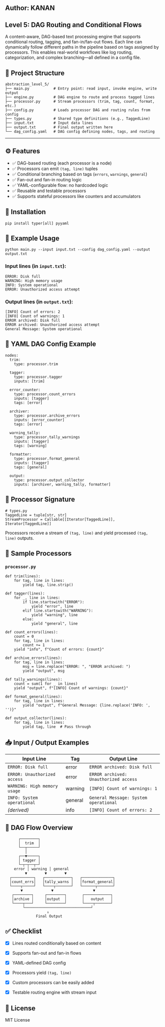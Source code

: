 ## Author: KANAN  
## Level 5: DAG Routing and Conditional Flows

A content-aware, DAG-based text processing engine that supports conditional routing, tagging, and fan-in/fan-out flows. Each line can dynamically follow different paths in the pipeline based on tags assigned by processors. This enables real-world workflows like log routing, categorization, and complex branching—all defined in a config file.



## 📁 Project Structure

```
abstraction_level_5/
├── main.py           # Entry point: read input, invoke engine, write output
├── engine.py         # DAG engine to route and process tagged lines
├── processor.py      # Stream processors (trim, tag, count, format, etc.)
├── config.py         # Loads processor DAG and routing rules from config
├── types.py          # Shared type definitions (e.g., TaggedLine)
├── input.txt         # Input data lines
├── output.txt        # Final output written here
└── dag_config.yaml   # DAG config defining nodes, tags, and routing
```

---

## ⚙️ Features

* ✅ DAG-based routing (each processor is a node)
* ✅ Processors can emit `(tag, line)` tuples
* ✅ Conditional branching based on tags (`errors`, `warnings`, `general`)
* ✅ Fan-out and fan-in routing logic
* ✅ YAML-configurable flow: no hardcoded logic
* ✅ Reusable and testable processors
* ✅ Supports stateful processors like counters and accumulators


## 📌 Installation

```
pip install typer[all] pyyaml
```



## 🧪 Example Usage

```
python main.py --input input.txt --config dag_config.yaml --output output.txt
```

### Input lines (in `input.txt`):

```
ERROR: Disk full
WARNING: High memory usage
INFO: System operational
ERROR: Unauthorized access attempt
```
### Output lines (in `output.txt`):

```
[INFO] Count of errors: 2
[INFO] Count of warnings: 1
ERROR archived: Disk full
ERROR archived: Unauthorized access attempt
General Message: System operational
```



## 🧱 YAML DAG Config Example

```
nodes:
  trim:
    type: processor.trim

  tagger:
    type: processor.tagger
    inputs: [trim]

  error_counter:
    type: processor.count_errors
    inputs: [tagger]
    tags: [error]

  archiver:
    type: processor.archive_errors
    inputs: [error_counter]
    tags: [error]

  warning_tally:
    type: processor.tally_warnings
    inputs: [tagger]
    tags: [warning]

  formatter:
    type: processor.format_general
    inputs: [tagger]
    tags: [general]

  output:
    type: processor.output_collector
    inputs: [archiver, warning_tally, formatter]
```



## 🧠 Processor Signature

```
# types.py
TaggedLine = tuple[str, str]
StreamProcessor = Callable[[Iterator[TaggedLine]], Iterator[TaggedLine]]
```

Processors receive a stream of `(tag, line)` and yield processed `(tag, line)` outputs.



## 🧱 Sample Processors

### `processor.py`

```
def trim(lines):
    for tag, line in lines:
        yield tag, line.strip()

def tagger(lines):
    for _, line in lines:
        if line.startswith("ERROR"):
            yield "error", line
        elif line.startswith("WARNING"):
            yield "warning", line
        else:
            yield "general", line

def count_errors(lines):
    count = 0
    for tag, line in lines:
        count += 1
    yield "info", f"Count of errors: {count}"

def archive_errors(lines):
    for tag, line in lines:
        msg = line.replace("ERROR: ", "ERROR archived: ")
        yield "output", msg

def tally_warnings(lines):
    count = sum(1 for _ in lines)
    yield "output", f"[INFO] Count of warnings: {count}"

def format_general(lines):
    for tag, line in lines:
        yield "output", f"General Message: {line.replace('INFO: ', '')}"

def output_collector(lines):
    for tag, line in lines:
        yield tag, line  # Pass through
```



## 📥 Input / Output Examples

| Input Line                   | Tag     | Output Line                           |
| ---------------------------- | ------- | ------------------------------------- |
| `ERROR: Disk full`           | error   | `ERROR archived: Disk full`           |
| `ERROR: Unauthorized access` | error   | `ERROR archived: Unauthorized access` |
| `WARNING: High memory usage` | warning | `[INFO] Count of warnings: 1`         |
| `INFO: System operational`   | general | `General Message: System operational` |
| *(derived)*                  | info    | `[INFO] Count of errors: 2`           |



## 🔁 DAG Flow Overview

```
      ┌────────┐
      │  trim  │
      └──┬─────┘
         │
      ┌──▼─────┐
      │ tagger │
      └─┬─┬──┬─┘
    error │ warning │ general
         ▼        ▼        ▼
  ┌──────────┐   ┌────────────┐   ┌──────────────┐
  │count_errs│   │tally_warns │   │format_general│
  └────┬─────┘   └────┬───────┘   └──────┬───────┘
       ▼             ▼                  ▼
   ┌────────┐     ┌────────┐       ┌────────────┐
   │archive │     │output  │       │   output   │
   └────┬───┘     └────────┘       └────┬───────┘
        └──────────────────────────────┘
                   ↓
              Final Output
```



## ✅ Checklist

* [x] Lines routed conditionally based on content
* [x] Supports fan-out and fan-in flows
* [x] YAML-defined DAG config
* [x] Processors yield `(tag, line)`
* [x] Custom processors can be easily added
* [x] Testable routing engine with stream input



## 📜 License

MIT License